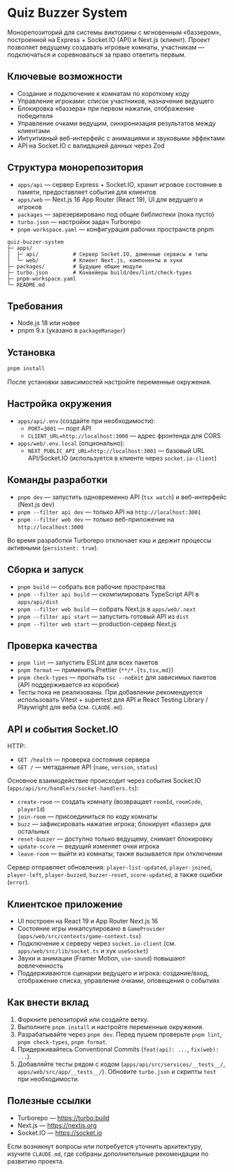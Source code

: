 # Quiz Buzzer System

Монорепозиторий для системы викторины с мгновенным «баззером», построенной на Express + Socket.IO (API) и Next.js (клиент). Проект позволяет ведущему создавать игровые комнаты, участникам — подключаться и соревноваться за право ответить первым.

## Ключевые возможности

- Создание и подключение к комнатам по короткому коду
- Управление игроками: список участников, назначение ведущего
- Блокировка «баззера» при первом нажатии, отображение победителя
- Управление очками ведущим, синхронизация результатов между клиентами
- Интуитивный веб-интерфейс с анимациями и звуковыми эффектами
- API на Socket.IO с валидацией данных через Zod

## Структура монорепозитория

- `apps/api` — сервер Express + Socket.IO, хранит игровое состояние в памяти, предоставляет события для клиентов
- `apps/web` — Next.js 16 App Router (React 19), UI для ведущего и игроков
- `packages` — зарезервировано под общие библиотеки (пока пусто)
- `turbo.json` — настройки задач Turborepo
- `pnpm-workspace.yaml` — конфигурация рабочих пространств pnpm

```text
quiz-buzzer-system
├─ apps/
│  ├─ api/           # Сервер Socket.IO, доменные сервисы и типы
│  └─ web/           # Клиент Next.js, компоненты и хуки
├─ packages/         # Будущие общие модули
├─ turbo.json        # Конвейеры build/dev/lint/check-types
├─ pnpm-workspace.yaml
└─ README.md
```

## Требования

- Node.js 18 или новее
- pnpm 9.x (указано в `packageManager`)

## Установка

```sh
pnpm install
```

После установки зависимостей настройте переменные окружения.

## Настройка окружения

- `apps/api/.env` (создайте при необходимости):
  - `PORT=3001` — порт API
  - `CLIENT_URL=http://localhost:3000` — адрес фронтенда для CORS
- `apps/web/.env.local` (опционально):
  - `NEXT_PUBLIC_API_URL=http://localhost:3001` — базовый URL API/Socket.IO (используется в клиенте через `socket.io-client`)

## Команды разработки

- `pnpm dev` — запустить одновременно API (`tsx watch`) и веб-интерфейс (Next.js dev)
- `pnpm --filter api dev` — только API на `http://localhost:3001`
- `pnpm --filter web dev` — только веб-приложение на `http://localhost:3000`

Во время разработки Turborepo отключает кэш и держит процессы активными (`persistent: true`).

## Сборка и запуск

- `pnpm build` — собрать все рабочие пространства
- `pnpm --filter api build` — скомпилировать TypeScript API в `apps/api/dist`
- `pnpm --filter web build` — собрать Next.js в `apps/web/.next`
- `pnpm --filter api start` — запустить готовый API из `dist`
- `pnpm --filter web start` — production-сервер Next.js

## Проверка качества

- `pnpm lint` — запустить ESLint для всех пакетов
- `pnpm format` — применить Prettier (`**/*.{ts,tsx,md}`)
- `pnpm check-types` — прогнать `tsc --noEmit` для зависимых пакетов (API поддерживается из коробки)
- Тесты пока не реализованы. При добавлении рекомендуется использовать Vitest + supertest для API и React Testing Library / Playwright для веба (см. `CLAUDE.md`).

## API и события Socket.IO

HTTP:

- `GET /health` — проверка состояния сервера
- `GET /` — метаданные API (`name`, `version`, `status`)

Основное взаимодействие происходит через события Socket.IO (`apps/api/src/handlers/socket-handlers.ts`):

- `create-room` — создать комнату (возвращает `roomId`, `roomCode`, `playerId`)
- `join-room` — присоединиться по коду комнаты
- `buzz` — зафиксировать нажатие игрока; блокирует «баззер» для остальных
- `reset-buzzer` — доступно только ведущему, снимает блокировку
- `update-score` — ведущий изменяет очки игрока
- `leave-room` — выйти из комнаты; также вызывается при отключении

Сервер отправляет обновления: `player-list-updated`, `player-joined`, `player-left`, `player-buzzed`, `buzzer-reset`, `score-updated`, а также ошибки (`error`).

## Клиентское приложение

- UI построен на React 19 и App Router Next.js 16
- Состояние игры инкапсулировано в `GameProvider` (`apps/web/src/contexts/game-context.tsx`)
- Подключение к серверу через `socket.io-client` (см. `apps/web/src/lib/socket.ts` и хук `useSocket`)
- Звуки и анимации (Framer Motion, `use-sound`) повышают вовлеченность
- Поддерживаются сценарии ведущего и игрока: создание/вход, отображение списка, управление очками, оповещения о событиях

## Как внести вклад

1. Форкните репозиторий или создайте ветку.
2. Выполните `pnpm install` и настройте переменные окружения.
3. Разрабатывайте через `pnpm dev`. Перед пушем проверьте `pnpm lint`, `pnpm check-types`, `pnpm format`.
4. Придерживайтесь Conventional Commits (`feat(api): ...`, `fix(web): ...`).
5. Добавляйте тесты рядом с кодом (`apps/api/src/services/__tests__/`, `apps/web/src/app/__tests__/`). Обновите `turbo.json` и скрипты `test` при необходимости.

## Полезные ссылки

- Turborepo — https://turbo.build
- Next.js — https://nextjs.org
- Socket.IO — https://socket.io

Если возникнут вопросы или потребуется уточнить архитектуру, изучите `CLAUDE.md`, где собраны дополнительные рекомендации по развитию проекта.
